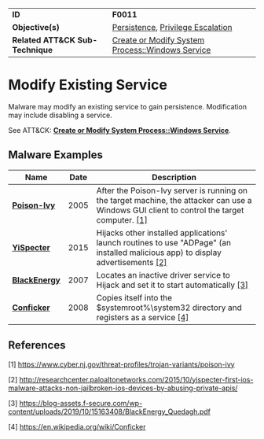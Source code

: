 |||
|---|---|
|**ID**|**F0011**|
|**Objective(s)**|[Persistence](../persistence), [Privilege Escalation](../privilege-escalation)|
|**Related ATT&CK Sub-Technique**|[Create or Modify System Process::Windows Service](https://attack.mitre.org/techniques/T1543/003/)|


Modify Existing Service
=======================
Malware may modify an existing service to gain persistence. Modification may include disabling a service.

See ATT&CK: [**Create or Modify System Process::Windows Service**](https://attack.mitre.org/techniques/T1543/003/).

Malware Examples
----------------
|Name|Date|Description|
|---|---|---|
|[**Poison-Ivy**](../xample-malware/poison-ivy.md)|2005|After the Poison-Ivy server is running on the target machine, the attacker can use a Windows GUI client to control the target computer. [[1]](#1)|
|[**YiSpecter**](../persistence/modify-service.md)|2015|Hijacks other installed applications' launch routines to use "ADPage" (an installed malicious app) to display advertisements  [[2]](#2)|
|[**BlackEnergy**](../persistence/modify-service.md)|2007|Locates an inactive driver service to Hijack and set it to start automatically [[3]](#3)|
|[**Conficker**](../persistence/modify-service.md)|2008|Copies itself into the $systemroot%\system32 directory and registers as a service  [[4]](#4)|

References
----------
<a name="1">[1]</a> https://www.cyber.nj.gov/threat-profiles/trojan-variants/poison-ivy

<a name="2">[2]</a> http://researchcenter.paloaltonetworks.com/2015/10/yispecter-first-ios-malware-attacks-non-jailbroken-ios-devices-by-abusing-private-apis/

<a name="3">[3]</a> https://blog-assets.f-secure.com/wp-content/uploads/2019/10/15163408/BlackEnergy_Quedagh.pdf

<a name="4">[4]</a> https://en.wikipedia.org/wiki/Conficker
